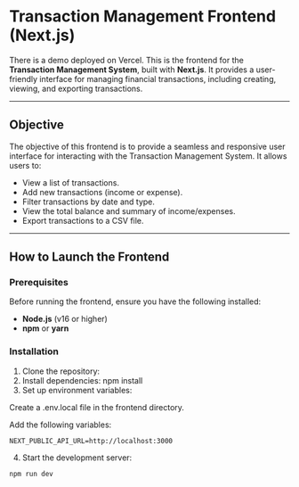 # Transaction Management Frontend (Next.js)
There is a demo deployed on Vercel. 
This is the frontend for the **Transaction Management System**, built with **Next.js**. It provides a user-friendly interface for managing financial transactions, including creating, viewing, and exporting transactions.

---

## Objective

The objective of this frontend is to provide a seamless and responsive user interface for interacting with the Transaction Management System. It allows users to:

- View a list of transactions.
- Add new transactions (income or expense).
- Filter transactions by date and type.
- View the total balance and summary of income/expenses.
- Export transactions to a CSV file.

---

## How to Launch the Frontend

### Prerequisites

Before running the frontend, ensure you have the following installed:

- **Node.js** (v16 or higher)
- **npm** or **yarn**

### Installation

1. Clone the repository:
2. Install dependencies: npm install
3. Set up environment variables:

Create a .env.local file in the frontend directory.

Add the following variables:

```
NEXT_PUBLIC_API_URL=http://localhost:3000
```
4. Start the development server:
```
npm run dev
```
